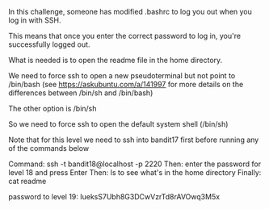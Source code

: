 In this challenge, someone has modified .bashrc to log you out when you log in with SSH.

This means that  once you enter the correct password to log in, you're successfully logged out.

What is needed is to open the readme file in the home directory.

We need to force ssh to open a new pseudoterminal but not point to /bin/bash (see https://askubuntu.com/a/141997 for more details on the differences between /bin/sh and /bin/bash)

The other option is /bin/sh

So we need to force ssh to open the default system shell (/bin/sh)

Note that for this level we need to ssh into bandit17 first before running any of the commands below




Command: ssh -t bandit18@localhost -p 2220
Then:    enter the password for level 18 and press Enter
Then:    ls to see what's in the home directory
Finally: cat readme




password to level 19: IueksS7Ubh8G3DCwVzrTd8rAVOwq3M5x

